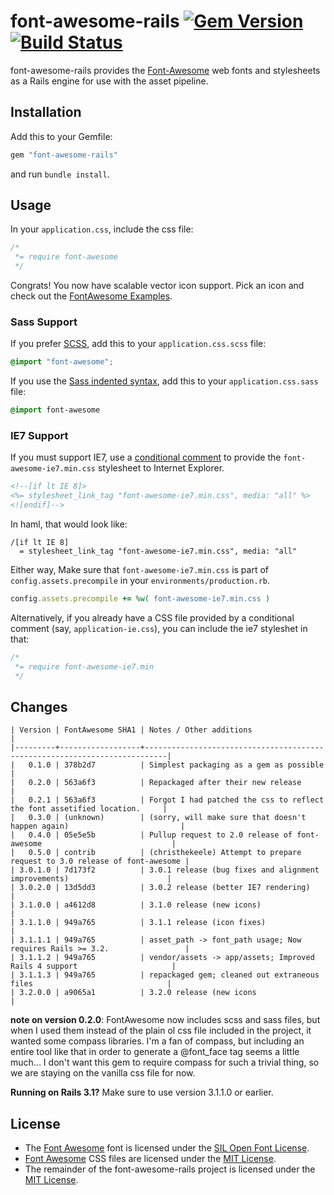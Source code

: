 # font-awesome-rails [![Gem Version](https://badge.fury.io/rb/font-awesome-rails.png)](http://badge.fury.io/rb/font-awesome-rails) [![Build Status](https://secure.travis-ci.org/bokmann/font-awesome-rails.png)](http://travis-ci.org/bokmann/font-awesome-rails)

font-awesome-rails provides the
[Font-Awesome](http://fortawesome.github.com/Font-Awesome/) web fonts and
stylesheets as a Rails engine for use with the asset pipeline.

## Installation

Add this to your Gemfile:

```ruby
gem "font-awesome-rails"
```

and run `bundle install`.

## Usage

In your `application.css`, include the css file:

```css
/*
 *= require font-awesome
 */
```

Congrats! You now have scalable vector icon support. Pick an icon and check out the
[FontAwesome Examples](http://fortawesome.github.io/Font-Awesome/examples/).

### Sass Support

If you prefer [SCSS](http://sass-lang.com/docs.html), add this to your
`application.css.scss` file:

```scss
@import "font-awesome";
```

If you use the
[Sass indented syntax](http://sass-lang.com/docs/yardoc/file.INDENTED_SYNTAX.html),
add this to your `application.css.sass` file:

```sass
@import font-awesome
```

### IE7 Support

If you must support IE7, use a
[conditional comment](http://en.wikipedia.org/wiki/Conditional_comment) to
provide the `font-awesome-ie7.min.css` stylesheet to Internet Explorer.

```rhtml
<!--[if lt IE 8]>
<%= stylesheet_link_tag "font-awesome-ie7.min.css", media: "all" %>
<![endif]-->
```

In haml, that would look like:

```haml
/[if lt IE 8]
  = stylesheet_link_tag "font-awesome-ie7.min.css", media: "all"
```

Either way, Make sure that `font-awesome-ie7.min.css` is part of `config.assets.precompile` in your `environments/production.rb`.

```ruby
config.assets.precompile += %w( font-awesome-ie7.min.css )
```

Alternatively, if you already have a CSS file provided by a conditional
comment (say, `application-ie.css`), you can include the ie7 styleshet in
that:

```css
/*
 *= require font-awesome-ie7.min
 */
```

## Changes

    | Version | FontAwesome SHA1 | Notes / Other additions                                                   |
    |---------+------------------+---------------------------------------------------------------------------|
    |   0.1.0 | 378b2d7          | Simplest packaging as a gem as possible                                   |
    |   0.2.0 | 563a6f3          | Repackaged after their new release                                        |
    |   0.2.1 | 563a6f3          | Forgot I had patched the css to reflect the font assetified location.     |
    |   0.3.0 | (unknown)        | (sorry, will make sure that doesn't happen again)                         |
    |   0.4.0 | 05e5e5b          | Pullup request to 2.0 release of font-awesome                             |
    |   0.5.0 | contrib          | (christhekeele) Attempt to prepare request to 3.0 release of font-awesome |
    | 3.0.1.0 | 7d173f2          | 3.0.1 release (bug fixes and alignment improvements)                      |
    | 3.0.2.0 | 13d5dd3          | 3.0.2 release (better IE7 rendering)                                      |
    | 3.1.0.0 | a4612d8          | 3.1.0 release (new icons)                                                 |
    | 3.1.1.0 | 949a765          | 3.1.1 release (icon fixes)                                                |
    | 3.1.1.1 | 949a765          | asset_path -> font_path usage; Now requires Rails >= 3.2.                 |
    | 3.1.1.2 | 949a765          | vendor/assets -> app/assets; Improved Rails 4 support                     |
    | 3.1.1.3 | 949a765          | repackaged gem; cleaned out extraneous files                              |
    | 3.2.0.0 | a9065a1          | 3.2.0 release (new icons                                                  |

**note on version 0.2.0**: FontAwesome now includes scss and sass files, but
when I used them instead of the plain ol css file included in the project, it
wanted some compass libraries.  I'm a fan of compass, but including an entire
tool like that in order to generate a @font_face tag seems a little much... I
don't want this gem to require compass for such a trivial thing, so we are
staying on the vanilla css file for now.

**Running on Rails 3.1?** Make sure to use version 3.1.1.0 or earlier.

## License

* The [Font Awesome](http://fortawesome.github.com/Font-Awesome) font is
  licensed under the [SIL Open Font License](http://scripts.sil.org/OFL).
* [Font Awesome](http://fortawesome.github.com/Font-Awesome) CSS files are
  licensed under the
  [MIT License](http://opensource.org/licenses/mit-license.html).
* The remainder of the font-awesome-rails project is licensed under the
  [MIT License](http://opensource.org/licenses/mit-license.html).
